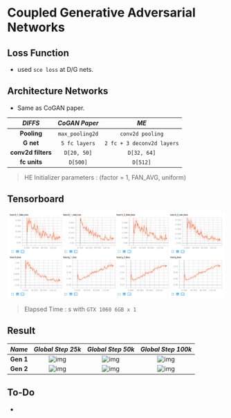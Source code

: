 # Coupled Generative Adversarial Networks

## Loss Function

* used ``sce loss`` at D/G nets.

## Architecture Networks

* Same as CoGAN paper.

*DIFFS* | *CoGAN Paper* | *ME*  |
 :---:  |     :---:      | :---: |
 **Pooling** | ``max_pooling2d`` | ``conv2d pooling`` |
 **G net**   | ``5 fc layers``   | ``2 fc + 3 deconv2d layers`` |
 **conv2d filters** | ``D[20, 50]`` | ``D[32, 64]`` |
 **fc units** | ``D[500]`` | ``D[512]`` |

> HE Initializer parameters     : (factor = 1, FAN_AVG, uniform)

## Tensorboard

![result](./cogan_tb.png)

> Elapsed Time : s with ``GTX 1060 6GB x 1``

## Result

*Name* | *Global Step 25k* | *Global Step 50k* | *Global Step 100k*
:---: | :---: | :---: | :---:
**Gen 1**      | ![img](./gen_img/train_1_00025000.png) | ![img](./gen_img/train_1_00050000.png) | ![img](./gen_img/train_1_00100000.png)
**Gen 2**      | ![img](./gen_img/train_2_00025000.png) | ![img](./gen_img/train_2_00050000.png) | ![img](./gen_img/train_2_00100000.png)

## To-Do
* 